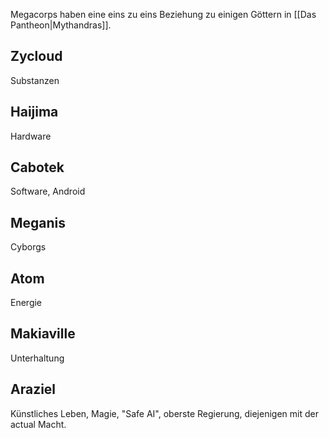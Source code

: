 Megacorps haben eine eins zu eins Beziehung zu einigen Göttern in [[Das Pantheon|Mythandras]].

## Zycloud
Substanzen

## Haijima
Hardware

## Cabotek
Software, Android

## Meganis
Cyborgs

## Atom
Energie

## Makiaville
Unterhaltung

## Araziel
Künstliches Leben, Magie, "Safe AI", oberste Regierung, diejenigen mit der actual Macht.
